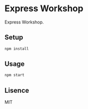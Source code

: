 # Express Workshop
Express Workshop.

## Setup

```sh
npm install
```
## Usage
```sh
npm start
```
## Lisence
MIT
